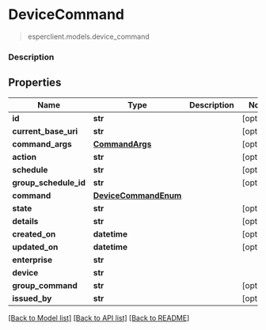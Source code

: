 # DeviceCommand
> esperclient.models.device_command

### Description

## Properties
Name | Type | Description | Notes
------------ | ------------- | ------------- | -------------
**id** | **str** |  | [optional] 
**current_base_uri** | **str** |  | [optional] 
**command_args** | [**CommandArgs**](CommandArgs.md) |  | [optional] 
**action** | **str** |  | [optional] 
**schedule** | **str** |  | [optional] 
**group_schedule_id** | **str** |  | [optional] 
**command** | [**DeviceCommandEnum**](DeviceCommandEnum.md) |  | 
**state** | **str** |  | [optional] 
**details** | **str** |  | [optional] 
**created_on** | **datetime** |  | [optional] 
**updated_on** | **datetime** |  | [optional] 
**enterprise** | **str** |  | 
**device** | **str** |  | 
**group_command** | **str** |  | [optional] 
**issued_by** | **str** |  | [optional] 

[[Back to Model list]](../README.md#documentation-for-models) [[Back to API list]](../README.md#documentation-for-api-endpoints) [[Back to README]](../README.md)


